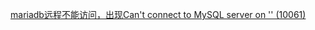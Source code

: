 [mariadb远程不能访问，出现Can't  connect to  MySQL server on '' (10061)](https://blog.csdn.net/dong19891210/article/details/80511825)
